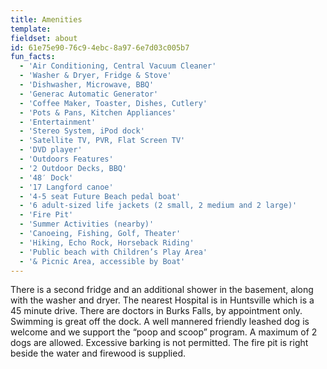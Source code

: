 ```yaml
---
title: Amenities
template:
fieldset: about
id: 61e75e90-76c9-4ebc-8a97-6e7d03c005b7
fun_facts:
  - 'Air Conditioning, Central Vacuum Cleaner'
  - 'Washer & Dryer, Fridge & Stove'
  - 'Dishwasher, Microwave, BBQ'
  - 'Generac Automatic Generator'
  - 'Coffee Maker, Toaster, Dishes, Cutlery'
  - 'Pots & Pans, Kitchen Appliances'
  - 'Entertainment'
  - 'Stereo System, iPod dock'
  - 'Satellite TV, PVR, Flat Screen TV'
  - 'DVD player'
  - 'Outdoors Features'
  - '2 Outdoor Decks, BBQ'
  - '48′ Dock'
  - '17 Langford canoe'
  - '4-5 seat Future Beach pedal boat'
  - '6 adult-sized life jackets (2 small, 2 medium and 2 large)'
  - 'Fire Pit'
  - 'Summer Activities (nearby)'
  - 'Canoeing, Fishing, Golf, Theater'
  - 'Hiking, Echo Rock, Horseback Riding'
  - 'Public beach with Children’s Play Area'
  - '& Picnic Area, accessible by Boat'
---
```

There is a second fridge and an additional shower in the basement, along with the washer and dryer. The nearest Hospital is in Huntsville which is a 45 minute drive. There are doctors in Burks Falls, by appointment only. Swimming is great off the dock. A well mannered friendly leashed dog is welcome and we support the “poop and scoop” program. A maximum of 2 dogs are allowed. Excessive barking is not permitted. The fire pit is right beside the water and firewood is supplied.
